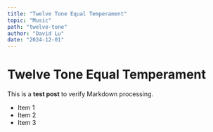 ```yaml
---
title: "Twelve Tone Equal Temperament"
topic: "Music"
path: "twelve-tone"
author: "David Lu"
date: "2024-12-01"
---
```


# Twelve Tone Equal Temperament

This is a **test post** to verify Markdown processing.

- Item 1
- Item 2
- Item 3
